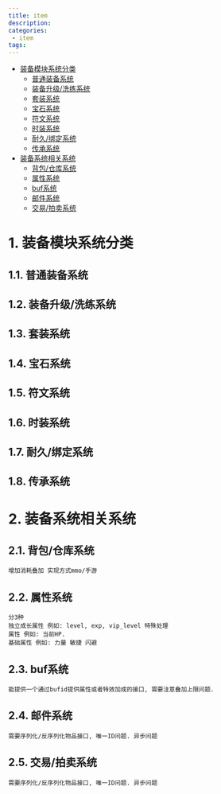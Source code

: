 ```yaml
---
title: item
description:
categories:
 - item
tags:
---
```

<!-- TOC -->

- [装备模块系统分类](#装备模块系统分类)
    - [普通装备系统](#普通装备系统)
    - [装备升级/洗练系统](#装备升级洗练系统)
    - [套装系统](#套装系统)
    - [宝石系统](#宝石系统)
    - [符文系统](#符文系统)
    - [时装系统](#时装系统)
    - [耐久/绑定系统](#耐久绑定系统)
    - [传承系统](#传承系统)
- [装备系统相关系统](#装备系统相关系统)
    - [背包/仓库系统](#背包仓库系统)
    - [属性系统](#属性系统)
    - [buf系统](#buf系统)
    - [邮件系统](#邮件系统)
    - [交易/拍卖系统](#交易拍卖系统)

<!-- /TOC -->


# 1. 装备模块系统分类

## 1.1. 普通装备系统

## 1.2. 装备升级/洗练系统

## 1.3. 套装系统

## 1.4. 宝石系统

## 1.5. 符文系统

## 1.6. 时装系统

## 1.7. 耐久/绑定系统

## 1.8. 传承系统

# 2. 装备系统相关系统

## 2.1. 背包/仓库系统
```
增加消耗叠加 实现方式mmo/手游
```

## 2.2. 属性系统
```
分3种 
独立成长属性 例如: level, exp, vip_level 特殊处理
属性 例如: 当前HP. 
基础属性 例如: 力量 敏捷 闪避
```

## 2.3. buf系统
```
能提供一个通过bufid提供属性或者特效加成的接口, 需要注意叠加上限问题.
```

## 2.4. 邮件系统
```
需要序列化/反序列化物品接口, 唯一ID问题. 异步问题
```

## 2.5. 交易/拍卖系统
```
需要序列化/反序列化物品接口, 唯一ID问题. 异步问题
```